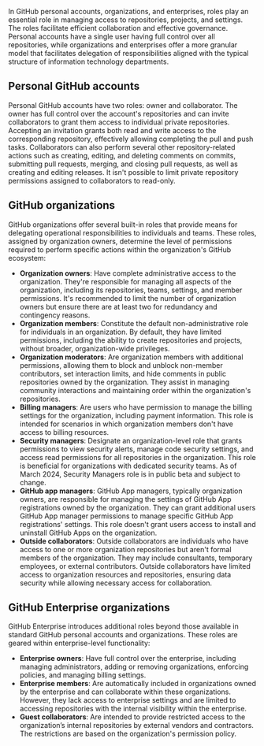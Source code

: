 In GitHub personal accounts, organizations, and enterprises, roles play an essential role in managing access to repositories, projects, and settings. The roles facilitate efficient collaboration and effective governance. Personal accounts have a single user having full control over all repositories, while organizations and enterprises offer a more granular model that facilitates delegation of responsibilities aligned with the typical structure of information technology departments.

## Personal GitHub accounts

Personal GitHub accounts have two roles: owner and collaborator. The owner has full control over the account's repositories and can invite collaborators to grant them access to individual private repositories. Accepting an invitation grants both read and write access to the corresponding repository, effectively allowing completing the pull and push tasks. Collaborators can also perform several other repository-related actions such as creating, editing, and deleting comments on commits, submitting pull requests, merging, and closing pull requests, as well as creating and editing releases. It isn't possible to limit private repository permissions assigned to collaborators to read-only.

## GitHub organizations

GitHub organizations offer several built-in roles that provide means for delegating operational responsibilities to individuals and teams. These roles, assigned by organization owners, determine the level of permissions required to perform specific actions within the organization's GitHub ecosystem:

 -  **Organization owners**: Have complete administrative access to the organization. They're responsible for managing all aspects of the organization, including its repositories, teams, settings, and member permissions. It's recommended to limit the number of organization owners but ensure there are at least two for redundancy and contingency reasons.
 -  **Organization members**: Constitute the default non-administrative role for individuals in an organization. By default, they have limited permissions, including the ability to create repositories and projects, without broader, organization-wide privileges.
 -  **Organization moderators**: Are organization members with additional permissions, allowing them to block and unblock non-member contributors, set interaction limits, and hide comments in public repositories owned by the organization. They assist in managing community interactions and maintaining order within the organization's repositories.
 -  **Billing managers**: Are users who have permission to manage the billing settings for the organization, including payment information. This role is intended for scenarios in which organization members don't have access to billing resources.
 -  **Security managers**: Designate an organization-level role that grants permissions to view security alerts, manage code security settings, and access read permissions for all repositories in the organization. This role is beneficial for organizations with dedicated security teams. As of March 2024, Security Managers role is in public beta and subject to change.
 -  **GitHub app managers**: GitHub App managers, typically organization owners, are responsible for managing the settings of GitHub App registrations owned by the organization. They can grant additional users GitHub App manager permissions to manage specific GitHub App registrations' settings. This role doesn't grant users access to install and uninstall GitHub Apps on the organization.
 -  **Outside collaborators**: Outside collaborators are individuals who have access to one or more organization repositories but aren't formal members of the organization. They may include consultants, temporary employees, or external contributors. Outside collaborators have limited access to organization resources and repositories, ensuring data security while allowing necessary access for collaboration.

## GitHub Enterprise organizations

GitHub Enterprise introduces additional roles beyond those available in standard GitHub personal accounts and organizations. These roles are geared within enterprise-level functionality:

 -  **Enterprise owners**: Have full control over the enterprise, including managing administrators, adding or removing organizations, enforcing policies, and managing billing settings.
 -  **Enterprise members**: Are automatically included in organizations owned by the enterprise and can collaborate within these organizations. However, they lack access to enterprise settings and are limited to accessing repositories with the internal visibility within the enterprise.
 -  **Guest collaborators**: Are intended to provide restricted access to the organization’s internal repositories by external vendors and contractors. The restrictions are based on the organization's permission policy.<br>
